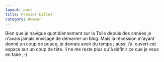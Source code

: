 ```yaml
---
layout: post
title: Premier billet
category: Humeur
---
```


Bien que je navigue quotidiennement sur la Toile depuis des années je n'avais
jamais envisagé de démarrer un blog. <!-- more --> Mais la récession m'ayant donné un coup
de pouce, je devrais avoir du temps ; aussi j'ai ouvert cet espace sur un coup
de tête. Il ne me reste plus qu'à définir ce que je veux en faire ;-)
